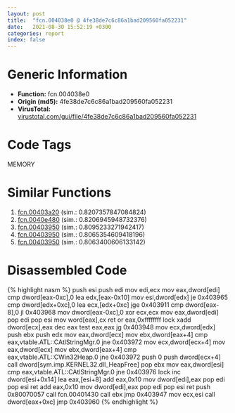 ```yaml
---
layout: post
title:  "fcn.004038e0 @ 4fe38de7c6c86a1bad209560fa052231"
date:   2021-08-30 15:52:19 +0300
categories: report
index: false
---
```


# Generic Information
- **Function:** fcn.004038e0
- **Origin (md5):** 4fe38de7c6c86a1bad209560fa052231
- **VirusTotal:** [virustotal.com/gui/file/4fe38de7c6c86a1bad209560fa052231][virustotal_ref]

# Code Tags
<span class="tag" id="MEMORY">MEMORY</span>


# Similar Functions

1. [fcn.00403a20][similar_1_ref] (sim.: 0.8207357847084824)
2. [fcn.0040e480][similar_2_ref] (sim.: 0.8206945948732376)
3. [fcn.00403950][similar_3_ref] (sim.: 0.8095233271942417)
4. [fcn.00403950][similar_4_ref] (sim.: 0.8065354609418196)
5. [fcn.00403950][similar_5_ref] (sim.: 0.8063400606133142)


# Disassembled Code

{% highlight nasm %}
push esi
push edi
mov edi,ecx
mov eax,dword[edi]
cmp dword[eax-0xc],0
lea edx,[eax-0x10]
mov esi,dword[edx]
je 0x403965
cmp dword[edx+0xc],0
lea ecx,[edx+0xc]
jge 0x403911
cmp dword[eax-8],0
jl 0x403968
mov dword[eax-0xc],0
xor ecx,ecx
mov eax,dword[edi]
pop edi
pop esi
mov word[eax],cx
ret 
or eax,0xffffffff
lock xadd dword[ecx],eax
dec eax
test eax,eax
jg 0x403948
mov ecx,dword[edx]
push ebx
push edx
mov eax,dword[ecx]
mov ebx,dword[eax+4]
cmp eax,vtable.ATL::CAtlStringMgr.0
jne 0x403972
mov ecx,dword[ecx+4]
mov eax,dword[ecx]
mov ebx,dword[eax+4]
cmp eax,vtable.ATL::CWin32Heap.0
jne 0x403972
push 0
push dword[ecx+4]
call dword[sym.imp.KERNEL32.dll_HeapFree]
pop ebx
mov eax,dword[esi]
cmp eax,vtable.ATL::CAtlStringMgr.0
jne 0x403976
lock inc dword[esi+0x14]
lea eax,[esi+8]
add eax,0x10
mov dword[edi],eax
pop edi
pop esi
ret 
add eax,0x10
mov dword[edi],eax
pop edi
pop esi
ret 
push 0x80070057
call fcn.00401430
call ebx
jmp 0x403947
mov ecx,esi
call dword[eax+0xc]
jmp 0x403960
{% endhighlight %}


[similar_1_ref]: /report/fcn.00403a20@4fe38de7c6c86a1bad209560fa052231
[similar_2_ref]: /report/fcn.0040e480@4fe38de7c6c86a1bad209560fa052231
[similar_3_ref]: /report/fcn.00403950@ea9c1e2eeb951a8e6185c6674c228f98
[similar_4_ref]: /report/fcn.00403950@48bb9a03c360009e9463dfd5be4e0ca0
[similar_5_ref]: /report/fcn.00403950@a4c881ec637ee052cd701562caa1f256
[virustotal_ref]: https://www.virustotal.com/gui/file/4fe38de7c6c86a1bad209560fa052231